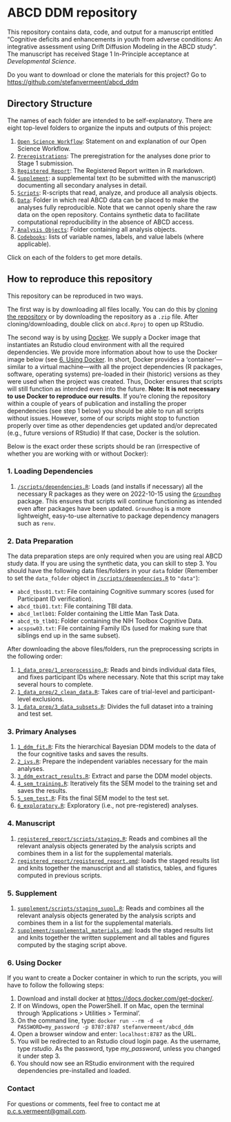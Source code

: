 ABCD DDM repository
================

This repository contains data, code, and output for a manuscript
entitled “Cognitive deficits and enhancements in youth from adverse
conditions: An integrative assessment using Drift Diffusion Modeling in
the ABCD study”. The manuscript has received Stage 1 In-Principle
acceptance at *Developmental Science*.

Do you want to download or clone the materials for this project? Go to
<https://github.com/stefanvermeent/abcd_ddm>

## Directory Structure

The names of each folder are intended to be self-explanatory. There are
eight top-level folders to organize the inputs and outputs of this
project:

1.  [`Open Science Workflow`](opensci_workflow/): Statement on and
    explanation of our Open Science Workflow.
2.  [`Preregistrations`](preregistrations/): The preregistration for the
    analyses done prior to Stage 1 submission.
3.  [`Registered Report`](registered_report/): The Registered Report
    written in R markdown.
4.  [`Supplement`](supplement/): a supplemental text (to be submitted
    with the manuscript) documenting all secondary analyses in detail.
5.  [`Scripts`](scripts/): R-scripts that read, analyze, and produce all
    analysis objects.
6.  [`Data`](data/): Folder in which real ABCD data can be placed to
    make the analyses fully reproducible. Note that we cannot openly
    share the raw data on the open repository. Contains synthetic data
    to facilitate computational reproducibility in the absence of ABCD
    access.
7.  [`Analysis Objects`](analysis_objects/): Folder containing all
    analysis objects.
8.  [`Codebooks`](codebooks): lists of variable names, labels, and value
    labels (where applicable).

Click on each of the folders to get more details.

## How to reproduce this repository

This repository can be reproduced in two ways.

The first way is by downloading all files locally. You can do this by
[cloning the
repository](https://docs.github.com/en/desktop/contributing-and-collaborating-using-github-desktop/adding-and-cloning-repositories/cloning-and-forking-repositories-from-github-desktop)
or by downloading the repository as a `.zip` file. After
cloning/downloading, double click on `abcd.Rproj` to open up RStudio.

The second way is by using [Docker](https://docs.docker.com/). We supply
a Docker image that instantiates an Rstudio cloud environment with all
the required dependencies. We provide more information about how to use
the Docker image below (see [6. Using Docker](#using_docker). In short,
Docker provides a ‘container’—similar to a virtual machine—with all the
project dependencies (R packages, software, operating systems)
pre-loaded in their (historic) versions as they were used when the
project was created. Thus, Docker ensures that scripts will still
function as intended even into the future. **Note: It is not necessary
to use Docker to reproduce our results**. If you’re cloning the
repository within a couple of years of publication and installing the
proper dependencies (see step 1 below) you should be able to run all
scripts without issues. However, some of our scripts might stop to
function properly over time as other dependencies get updated and/or
deprecated (e.g., future versions of RStudio) If that case, Docker is
the solution.

Below is the exact order these scripts should be ran (irrespective of
whether you are working with or without Docker):

### 1. Loading Dependencies

1.  [`/scripts/dependencies.R`](https://github.com/stefanvermeent/abcd_ddm/blob/main/scripts/dependencies):
    Loads (and installs if necessary) all the necessary R packages as
    they were on 2022-10-15 using the
    [`Groundhog`](https://groundhogr.com/) package. This ensures that
    scripts will continue functioning as intended even after packages
    have been updated. `Groundhog` is a more lightweight, easy-to-use
    alternative to package dependency managers such as `renv`.

### 2. Data Preparation

The data preparation steps are only required when you are using real
ABCD study data. If you are using the synthetic data, you can skill to
step 3. You should have the following data files/folders in your `data`
folder (Remember to set the `data_folder` object in
[`/scripts/dependencies.R`](https://github.com/stefanvermeent/abcd_ddm/blob/main/scripts/dependencies.R)
to `"data"`):

- `abcd_tbss01.txt`: File containing Cognitive summary scores (used for
  Participant ID verification).
- `abcd_tbi01.txt`: File containing TBI data.
- `abcd_lmtlb01`: Folder containing the Little Man Task Data.
- `abcd_tb_tlb01`: Folder containing the NIH Toolbox Cognitive Data.
- `acspsw03.txt`: File containing Family IDs (used for making sure that
  siblings end up in the same subset).

After downloading the above files/folders, run the preprocessing scripts
in the following order:

1.  [`1_data_prep/1_preprocessing.R`](https://github.com/stefanvermeent/abcd_ddm/blob/main/scripts/1_data_prep/1_preprocessing.R):
    Reads and binds individual data files, and fixes participant IDs
    where necessary. Note that this script may take several hours to
    complete.
2.  [`1_data_prep/2_clean_data.R`](https://github.com/stefanvermeent/abcd_ddm/blob/main/scripts/1_data_prep/2_clean_data.R):
    Takes care of trial-level and participant-level exclusions.
3.  [`1_data_prep/3_data_subsets.R`](https://github.com/stefanvermeent/abcd_ddm/blob/main/scripts/1_data_prep/3_data_subsets.R):
    Divides the full dataset into a training and test set.

### 3. Primary Analyses

1.  [`1_ddm_fit.R`](https://github.com/stefanvermeent/abcd_ddm/blob/main/scripts/2_analyses/1_ddm_fit.R):
    Fits the hierarchical Bayesian DDM models to the data of the four
    cognitive tasks and saves the results.
2.  [`2_ivs.R`](https://github.com/stefanvermeent/abcd_ddm/blob/main/scripts/2_analyses/2_ivs.R):
    Prepare the independent variables necessary for the main analyses.
3.  [`3_ddm_extract_results.R`](https://github.com/stefanvermeent/abcd_ddm/blob/main/scripts/2_analyses/3_ddm_extract_results.R):
    Extract and parse the DDM model objects.
4.  [`4_sem_training.R`](https://github.com/stefanvermeent/abcd_ddm/blob/main/scripts/2_analyses/4_sem_training.R):
    Iteratively fits the SEM model to the training set and saves the
    results.
5.  [`5_sem_test.R`](https://github.com/stefanvermeent/abcd_ddm/blob/main/scripts/2_analyses/5_sem_test.R):
    Fits the final SEM model to the test set.
6.  [`6_exploratory.R`](https://github.com/stefanvermeent/abcd_ddm/blob/main/scripts/2_analyses/6_exploratory.R):
    Exploratory (i.e., not pre-registered) analyses.

### 4. Manuscript

1.  [`registered_report/scripts/staging.R`](https://github.com/stefanvermeent/abcd_ddm/blob/main/registered_report/scripts/staging.R):
    Reads and combines all the relevant analysis objects generated by
    the analysis scripts and combines them in a list for the
    supplemental materials.
2.  [`registered_report/registered_report.qmd`](https://github.com/stefanvermeent/abcd_ddm/blob/main/registered_report/registered_report.qmd):
    loads the staged results list and knits together the manuscript and
    all statistics, tables, and figures computed in previous scripts.

### 5. Supplement

1.  [`supplement/scripts/staging_suppl.R`](https://github.com/stefanvermeent/abcd_ddm/blob/main/supplement/scripts/staging_suppl.R):
    Reads and combines all the relevant analysis objects generated by
    the analysis scripts and combines them in a list for the
    supplemental materials.
2.  [`supplement/supplemental_materials.qmd`](https://github.com/stefanvermeent/abcd_ddm/blob/main/supplement/supplemental_materials.qmd):
    loads the staged results list and knits together the written
    supplement and all tables and figures computed by the staging script
    above.

### 6. Using Docker

If you want to create a Docker container in which to run the scripts,
you will have to follow the following steps:

1.  Download and install docker at
    <https://docs.docker.com/get-docker/>.
2.  If on Windows, open the PowerShell. If on Mac, open the terminal
    through ‘Applications \> Utilities \> Terminal’.
3.  On the command line, type:
    `docker run --rm -d -e PASSWORD=my_password -p 8787:8787 stefanvermeent/abcd_ddm`
4.  Open a browser window and enter: `localhost:8787` as the URL.
5.  You will be redirected to an Rstudio cloud login page. As the
    username, type *rstudio*. As the password, type *my_password*,
    unless you changed it under step 3.
6.  You should now see an RStudio environment with the required
    dependencies pre-installed and loaded.

### Contact

For questions or comments, feel free to contact me at
<p.c.s.vermeent@gmail.com>.
